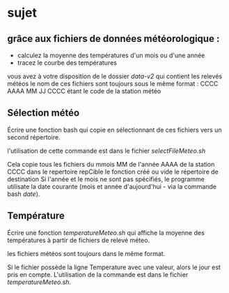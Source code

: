 # sujet 

## grâce aux fichiers de données météorologique : 

* calculez la moyenne des températures d'un mois ou d'une année
* tracez le courbe des températures

vous avez à votre disposition de le dossier *data-v2* qui contient les relevés météos 
le nom de ces fichiers sont toujours sous le même format :
CCCC AAAA MM JJ
CCCC étant le code de la station météo

## Sélection météo

Écrire une fonction bash qui copie en sélectionnant de ces fichiers vers un second répertoire.

l'utilisation de cette commande est dans le fichier *selectFileMeteo.sh*

Cela copie tous les fichiers du mmois MM de l'année AAAA de la station CCCC dans le repertoire repCible
le fonction créé ou vide le répertoire de destination
Si l'année et le mois ne sont pas spécifiés, le programme utilisate la date courante (mois et année d'aujourd'hui - via la commande bash *date*).

## Température

Écrire une fonction *temperatureMeteo.sh* qui affiche la moyenne des températures à partir de fichiers de relevé méteo.

les fichiers météos sont toujours dans le même format.

Si le fichier possède la ligne Temperature avec une valeur, alors le jour est pris en compte.
L'utilisation de la commande est dans le fichier *temperatureMeteo.sh*.
